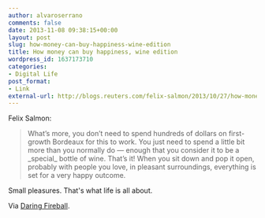 ```yaml
---
author: alvaroserrano
comments: false
date: 2013-11-08 09:38:15+00:00
layout: post
slug: how-money-can-buy-happiness-wine-edition
title: How money can buy happiness, wine edition
wordpress_id: 1637173710
categories:
- Digital Life
post_format:
- Link
external-url: http://blogs.reuters.com/felix-salmon/2013/10/27/how-money-can-buy-happiness-wine-edition/
---
```


Felix Salmon:


<blockquote>What’s more, you don’t need to spend hundreds of dollars on first-growth Bordeaux for this to work. You just need to spend a little bit more than you normally do — enough that you consider it to be a _special_ bottle of wine. That’s it! When you sit down and pop it open, probably with people you love, in pleasant surroundings, everything is set for a very happy outcome.</blockquote>



Small pleasures. That's what life is all about.

Via [Daring Fireball](http://http://daringfireball.net/linked/2013/11/07/salmon-money-happiness).
